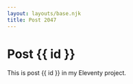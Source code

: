 ```yaml
---
layout: layouts/base.njk
title: Post 2047
---
```


# Post {{ id }}

This is post {{ id }} in my Eleventy project.
